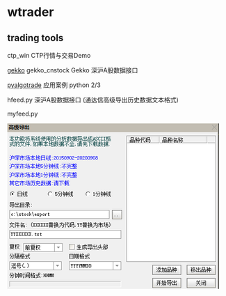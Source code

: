 # wtrader

## trading tools

ctp_win
CTP行情与交易Demo

[gekko](https://github.com/askmike/gekko)
gekko_cnstock Gekko 深沪A股数据接口



 [pyalgotrade](https://github.com/gbeced/pyalgotrade) 应用案例 python 2/3 
 
 hfeed.py   深沪A股数据接口 (通达信高级导出历史数据文本格式) 
 
myfeed.py


![image](https://github.com/wintops/ATOP/blob/master/doc/image.png)
